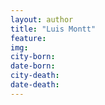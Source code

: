 ```yaml
---
layout: author
title: "Luis Montt"
feature: 
img:
city-born: 
date-born: 
city-death: 
date-death:
---
```

